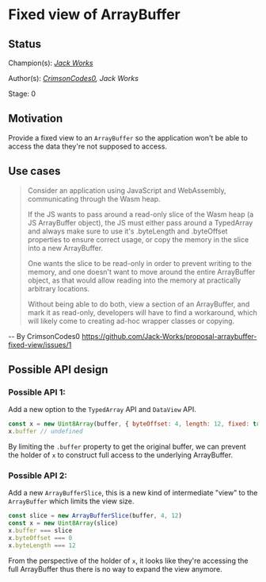 # Fixed view of ArrayBuffer

## Status

Champion(s): *[Jack Works](https://github.com/Jack-Works)*

Author(s): *[CrimsonCodes0](https://github.com/CrimsonCodes0), Jack Works*

Stage: 0

## Motivation

Provide a fixed view to an `ArrayBuffer` so the application won't be able to access the data they're not supposed to access.

## Use cases

> Consider an application using JavaScript and WebAssembly, communicating through the Wasm heap.
>
> If the JS wants to pass around a read-only slice of the Wasm heap (a JS ArrayBuffer object), the JS must either pass around a TypedArray and always make sure to use it's .byteLength and .byteOffset properties to ensure correct usage, or copy the memory in the slice into a new ArrayBuffer.
>
> One wants the slice to be read-only in order to prevent writing to the memory, and one doesn't want to move around the entire ArrayBuffer object, as that would allow reading into the memory at practically arbitrary locations.
>
> Without being able to do both, view a section of an ArrayBuffer, and mark it as read-only, developers will have to find a workaround, which will likely come to creating ad-hoc wrapper classes or copying.

-- By CrimsonCodes0 https://github.com/Jack-Works/proposal-arraybuffer-fixed-view/issues/1

## Possible API design

### Possible API 1:

Add a new option to the `TypedArray` API and `DataView` API.

```js
const x = new Uint8Array(buffer, { byteOffset: 4, length: 12, fixed: true })
x.buffer // undefined
```

By limiting the `.buffer` property to get the original buffer, we can prevent the holder of `x` to construct full access to the underlying ArrayBuffer.

### Possible API 2:

Add a new `ArrayBufferSlice`, this is a new kind of intermediate "view" to the `ArrayBuffer` which limits the view size.

```js
const slice = new ArrayBufferSlice(buffer, 4, 12)
const x = new Uint8Array(slice)
x.buffer === slice
x.byteOffset === 0
x.byteLength === 12
```

From the perspective of the holder of `x`, it looks like they're accessing the full ArrayBuffer thus there is no way to expand the view anymore.

<!-- ## Implementations

### Polyfill/transpiler implementations

*A JavaScript implementation of the proposal, ideally packaged in a way that enables easy, realistic experimentation. See [implement.md](https://github.com/tc39/how-we-work/blob/master/implement.md) for details on creating useful prototype implementations.*

You can try out the implementation of this proposal in the npm package [frobnicate](https://www.npmjs.com/package/frobnicate). Note, this package has semver major version 0 and is subject to change.

### Native implementations

*For Stage 3+ proposals, and occasionally earlier, it is helpful to link to the implementation status of full, end-to-end JavaScript engines. Filing these issues before Stage 3 is somewhat unnecessary, though, as it's not very actionable.*

- [V8]() (*Links to tracking issues in each JS engine*)
- [JSC]()
- [SpiderMonkey]()
- ... -->

<!-- ## Q&A
**Q**: Why is the proposal this way?
**A**: Because reasons! -->
